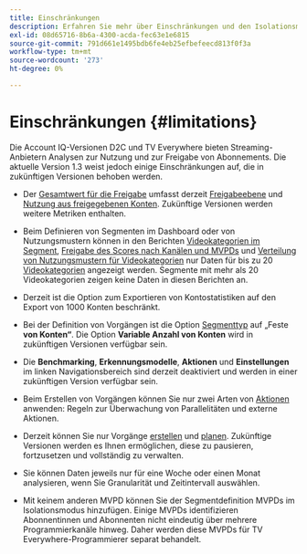 ```yaml
---
title: Einschränkungen
description: Erfahren Sie mehr über Einschränkungen und den Isolationsmodus für MVPD für Programmierer in Account IQ.
exl-id: 08d65716-8b6a-4300-acda-fec63e1e6815
source-git-commit: 791d661e1495bdb6fe4eb25efbefeecd813f0f3a
workflow-type: tm+mt
source-wordcount: '273'
ht-degree: 0%

---
```


# Einschränkungen {#limitations}

Die Account IQ-Versionen D2C und TV Everywhere bieten Streaming-Anbietern Analysen zur Nutzung und zur Freigabe von Abonnements. Die aktuelle Version 1.3 weist jedoch einige Einschränkungen auf, die in zukünftigen Versionen behoben werden.

* Der [Gesamtwert für die Freigabe](/help/accountiq/data-panels.md#overall-sharing-score) umfasst derzeit [Freigabeebene](/help/accountiq/data-panels.md#sharing-level) und [Nutzung aus freigegebenen Konten](/help/accountiq/data-panels.md#usage-from-shared-accounts). Zukünftige Versionen werden weitere Metriken enthalten.

* Beim Definieren von Segmenten im Dashboard oder von Nutzungsmustern können in den Berichten [Videokategorien im Segment](/help/accountiq/data-panels.md#video-categories-segment), [Freigabe des Scores nach Kanälen und MVPDs](/help/accountiq/data-panels.md#sharin-score-by-channels-and-mvpds) und [Verteilung von Nutzungsmustern für Videokategorien](/help/accountiq/usage-patterns.md#usage-pattern-dis-video-categories) nur Daten für bis zu 20 [Videokategorien](product-concepts.md#video-category-def) angezeigt werden. Segmente mit mehr als 20 Videokategorien zeigen keine Daten in diesen Berichten an.

* Derzeit ist die Option zum Exportieren von Kontostatistiken auf den Export von 1000 Konten beschränkt.

* Bei der Definition von Vorgängen ist die Option [Segmenttyp](/help/accountiq/operations.md#segment) auf „Feste **von Konten“**. Die Option **Variable Anzahl von Konten** wird in zukünftigen Versionen verfügbar sein.

* Die **Benchmarking**, **Erkennungsmodelle**, **Aktionen** und **Einstellungen** im linken Navigationsbereich sind derzeit deaktiviert und werden in einer zukünftigen Version verfügbar sein.

* Beim Erstellen von Vorgängen können Sie nur zwei Arten von [Aktionen](/help/accountiq/operations.md#action) anwenden: Regeln zur Überwachung von Parallelitäten und externe Aktionen.

* Derzeit können Sie nur Vorgänge [erstellen](/help/accountiq/operations.md#create-new-operation) und [planen](/help/accountiq/operations.md#schedule). Zukünftige Versionen werden es Ihnen ermöglichen, diese zu pausieren, fortzusetzen und vollständig zu verwalten.

* Sie können Daten jeweils nur für eine Woche oder einen Monat analysieren, wenn Sie Granularität und Zeitintervall auswählen.

* Mit keinem anderen MVPD können Sie der Segmentdefinition MVPDs im Isolationsmodus hinzufügen. Einige MVPDs identifizieren Abonnentinnen und Abonnenten nicht eindeutig über mehrere Programmierkanäle hinweg. Daher werden diese MVPDs für TV Everywhere-Programmierer separat behandelt.



